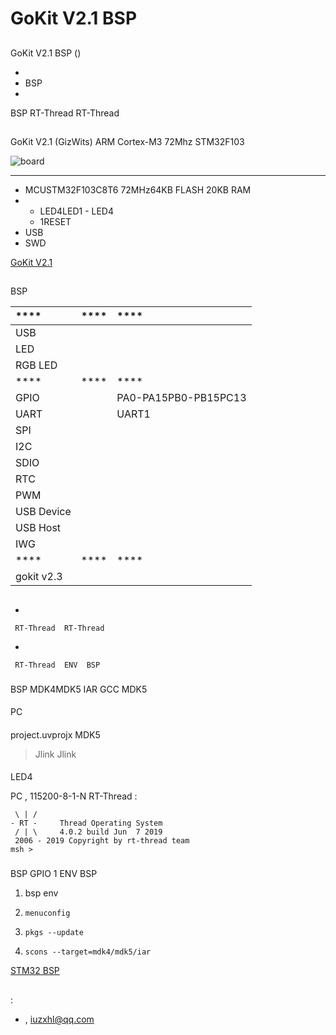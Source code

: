 # GoKit V2.1  BSP 

## 

 GoKit V2.1  BSP () 



- 
- BSP 
- 

 BSP RT-Thread  RT-Thread 

## 

GoKit V2.1  (GizWits)  ARM Cortex-M3  72Mhz STM32F103 



![board](figures/board.png)

 **** 

- MCUSTM32F103C8T6 72MHz64KB FLASH 20KB RAM
- 
  - LED4LED1 - LED4
  - 1RESET 
- USB 
-  SWD

 [GoKit V2.1 ](http://docs.gizwits.com/zh-cn/deviceDev/Gokit2%E4%BD%BF%E7%94%A8%E6%8C%87%E5%8D%97.html)

## 

 BSP 

| ****      | **** | ****                              |
| :----------------- | :----------: | :------------------------------------- |
| USB         |          |                                       |
| LED               |          |                                       |
| RGB LED           |      |                                       |
| ****      | **** | ****                              |
| GPIO              |          | PA0-PA15PB0-PB15PC13              |
| UART              |          | UART1                                 |
| SPI               |      |                                       |
| I2C               |      |                                       |
| SDIO              |      |                                       |
| RTC               |      |                                       |
| PWM               |      |                                       |
| USB Device        |      |                                       |
| USB Host          |      | 		                               |
| IWG               |      | 		                               |
| ****      | **** | ****                              |
|   gokit v2.3      |      |                                       |

## 



- 

     RT-Thread  RT-Thread  

- 

     RT-Thread  ENV  BSP 

### 

 BSP  MDK4MDK5  IAR  GCC  MDK5 

#### 

 PC

#### 

 project.uvprojx  MDK5 

>  Jlink  Jlink 

#### 

LED4 

 PC , 115200-8-1-N RT-Thread :

```
 \ | /
- RT -     Thread Operating System
 / | \     4.0.2 build Jun  7 2019
 2006 - 2019 Copyright by rt-thread team
msh >
```

### 

 BSP  GPIO  1  ENV BSP 

1.  bsp  env 

2. `menuconfig`

3. `pkgs --update`

4. `scons --target=mdk4/mdk5/iar` 

 [STM32  BSP ](../docs/STM32BSP.md)

## 

## 

:

-  [](https://github.com/lhxzui), <iuzxhl@qq.com>